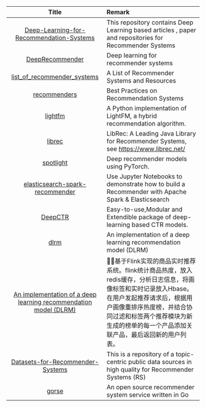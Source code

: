 | Title | Remark |
| :----: | :---- |
| [Deep-Learning-for-Recommendation-Systems](https://github.com/robi56/Deep-Learning-for-Recommendation-Systems)|This repository contains Deep Learning based articles , paper and repositories for Recommender Systems|
|[DeepRecommender](https://github.com/NVIDIA/DeepRecommender)|Deep learning for recommender systems|
|[list_of_recommender_systems](https://github.com/grahamjenson/list_of_recommender_systems)|A List of Recommender Systems and Resources|
|[recommenders](https://github.com/Microsoft/Recommenders)|Best Practices on Recommendation Systems |
|[lightfm](https://github.com/lyst/lightfm)|A Python implementation of LightFM, a hybrid recommendation algorithm.|
|[librec](https://github.com/guoguibing/librec)|LibRec: A Leading Java Library for Recommender Systems, see https://www.librec.net/|
|[spotlight](https://github.com/maciejkula/spotlight)|Deep recommender models using PyTorch.|
|[elasticsearch-spark-recommender](https://github.com/IBM/elasticsearch-spark-recommender)|Use Jupyter Notebooks to demonstrate how to build a Recommender with Apache Spark & Elasticsearch|
|[DeepCTR](https://github.com/shenweichen/DeepCTR)|Easy-to-use,Modular and Extendible package of deep-learning based CTR models. |
|[dlrm](https://github.com/facebookresearch/dlrm)|An implementation of a deep learning recommendation model (DLRM)|
|[An implementation of a deep learning recommendation model (DLRM)](https://github.com/CheckChe0803/flink-recommandSystem-demo)|🚁🚀基于Flink实现的商品实时推荐系统。flink统计商品热度，放入redis缓存，分析日志信息，将画像标签和实时记录放入Hbase。在用户发起推荐请求后，根据用户画像重排序热度榜，并结合协同过滤和标签两个推荐模块为新生成的榜单的每一个产品添加关联产品，最后返回新的用户列表。|
|[Datasets-for-Recommender-Systems](https://github.com/caserec/Datasets-for-Recommender-Systems)|This is a repository of a topic-centric public data sources in high quality for Recommender Systems (RS)|
|[gorse](https://github.com/zhenghaoz/gorse)|An open source recommender system service written in Go|